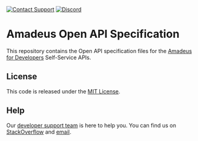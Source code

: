 [![Contact Support](https://github.com/amadeus4dev/amadeus-android/raw/master/.github/images/support.svg?sanitize=true)][support]
[![Discord](https://img.shields.io/discord/696822960023011329?label=&logo=discord&logoColor=ffffff&color=7389D8&labelColor=6A7EC2)](https://discord.gg/cVrFBqx)

# Amadeus Open API Specification

This repository contains the Open API specification files for the [Amadeus for Developers](https://developers.amadeus.com) Self-Service APIs.

## License
This code is released under the [MIT License](LICENSE).

## Help
Our [developer support team](https://developers.amadeus.com/support) is here
to help you. You can find us on
[StackOverflow](https://stackoverflow.com/questions/tagged/amadeus) and
[email](mailto:developers@amadeus.com).

[support]: http://developers.amadeus.com/support
